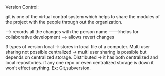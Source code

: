 Version Control:

git is one of the virtual control system which helps to share the modules of the project with the people through out the organization.


--> records all the changes with the person name
--->helps for collaborative development
--> allows revert changes

3 types of version
local -> stores in local file of a computer. Multi user sharing not possible
centralized -> multi user sharing is possible but depends on centralized storage.
Distributed -> it has both centralized and local repositories. if any one repo or even centralized storage is down it won't effect anything.
Ex: Git,subversion. 
